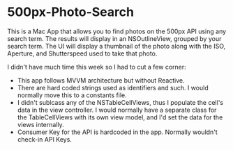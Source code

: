 # 500px-Photo-Search

This is a Mac App that allows you to find photos on the 500px API using any search term. 
The results will display in an NSOutlineView, grouped by your search term. 
The UI will display a thumbnail of the photo along with the ISO, Aperture, and Shutterspeed used to take that photo.

I didn't have much time this week so I had to cut a few corner:
* This app follows MVVM architecture but without Reactive. 
* There are hard coded strings used as identifiers and such. I would normally move this to a constants file.
* I didn't sublcass any of the NSTableCellViews, thus I populate the cell's data in the view controller. I would normally have a separate class for the TableCellViews with its own view model, and I'd set the data for the views internally.
* Consumer Key for the API is hardcoded in the app. Normally wouldn't check-in API Keys.

